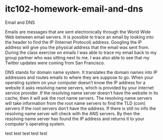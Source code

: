 # itc102-homework-email-and-dns

Email and DNS

Emails are messages that are sent electronically through the World Wide Web between email servers. It is possible to trace an email by looking into the header to find the IP (Internet Protocol) address. Googling the IP address will give you the physical address that the email was sent from. During the class exercise on emails I was able to trace my email back to my group partner who was sitting next to me. I was also able to see that my Twitter updates were coming from San Francisco. 

DNS stands for domain name system. It translates the domain names into IP addresses and routes emails to where they are suppose to go. When your operating system on your computer doesn’t know the IP address for a website it asks resolving name servers, which is provided by your internet service provider. If the resolving name server doesn’t have the website in its cache, then it will ask the root name servers. The resolving name servers will take information from the root name servers to find the TLD (com) servers if the root servers don’t have the address. If there is still no info the resolving name server will check with the ANS servers. By then the resolving name server has found the IP address and returns it to your computer's operating system.


test test test test test
